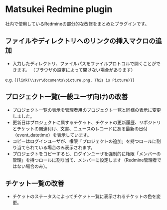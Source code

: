 # Matsukei Redmine plugin

社内で使用しているRedmineの部分的な改修をまとめたプラグインです。

## ファイルやディレクトリへのリンクの挿入マクロの追加

- 入力したディレクトリ、ファイルパスをファイルプロトコルで開くことができます。
（ブラウザの設定によって開けない場合があります）

e.g. ```{{link(\\svr\documents\picture.png, This is Picture)}}```

## プロジェクト一覧(一般ユーザ向け)の改善

- プロジェクト一覧の表示を管理者用のプロジェクト一覧と同様の表示に変更しました。
- 更新日はプロジェクトに属するチケット、チケットの更新履歴、リポジトリとチケットの関連付け、文書、ニュースのレコードにある最新の日付（event_datetime）を表示しています。
- コピーはログインユーザが、権限「プロジェクトの追加」を持つロールに割り当てられている場合のみ表示されます。
- プロジェクトをコピーすると、ログインユーザを強制的に権限「メンバーの管理」を持つロールに割り当て、メンバーに設定します（Redmine管理者ではない場合のみ）。

## チケット一覧の改善

- チケットのステータスによってチケット一覧に表示されるチケットの色を変更。
